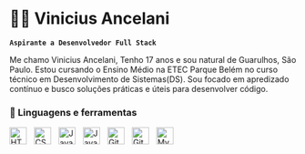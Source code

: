 # 👨‍💻 Vinicius Ancelani 

**`Aspirante a Desenvolvedor Full Stack`**

Me chamo Vinicius Ancelani, Tenho 17 anos e sou natural de Guarulhos, São Paulo. Estou cursando o Ensino Médio na ETEC Parque Belém no curso técnico em Desenvolvimento de Sistemas(DS). Sou focado em apredizado contínuo e busco soluções práticas e úteis para desenvolver código.

### 🧰 Linguagens e ferramentas

<img align="left" alt="HTML" width="30px" style="padding-right:10px;" src="https://cdn.jsdelivr.net/gh/devicons/devicon/icons/html5/html5-plain.svg" />

<img align="left" alt="CSS" width="30px" style="padding-right:10px;" src="https://cdn.jsdelivr.net/gh/devicons/devicon/icons/css3/css3-plain.svg" />

<img align="left" alt="JavaScript" width="30px" style="padding-right:10px;" src="https://cdn.jsdelivr.net/gh/devicons/devicon/icons/javascript/javascript-plain.svg" />

<img align="left" alt="Java" width="30px" style="padding-right:10px;" src="https://cdn.jsdelivr.net/gh/devicons/devicon/icons/java/java-original.svg"/>

 <img src="https://cdn.jsdelivr.net/gh/devicons/devicon@latest/icons/mysql/mysql-original.svg" alt="MySQL" title="MySQL" width="30px"/>

<img align="left" alt="Git" width="30px" style="padding-right:10px;" src="https://cdn.jsdelivr.net/gh/devicons/devicon/icons/git/git-original.svg" />

<img align="left" alt="GitHub" width="30px" style="padding-right:10px;" src="https://cdn.jsdelivr.net/gh/devicons/devicon/icons/github/github-original.svg" />
